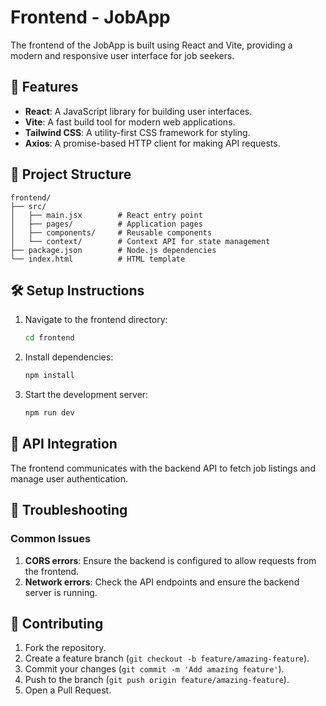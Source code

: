 # Frontend - JobApp

The frontend of the JobApp is built using React and Vite, providing a modern and responsive user interface for job seekers.

## 🚀 Features

- **React**: A JavaScript library for building user interfaces.
- **Vite**: A fast build tool for modern web applications.
- **Tailwind CSS**: A utility-first CSS framework for styling.
- **Axios**: A promise-based HTTP client for making API requests.

## 📁 Project Structure

```
frontend/
├── src/
│   ├── main.jsx        # React entry point
│   ├── pages/          # Application pages
│   ├── components/     # Reusable components
│   └── context/        # Context API for state management
├── package.json        # Node.js dependencies
└── index.html          # HTML template
```

## 🛠️ Setup Instructions

1. Navigate to the frontend directory:
   ```bash
   cd frontend
   ```

2. Install dependencies:
   ```bash
   npm install
   ```

3. Start the development server:
   ```bash
   npm run dev
   ```

## 📡 API Integration

The frontend communicates with the backend API to fetch job listings and manage user authentication.

## 🐛 Troubleshooting

### Common Issues

1. **CORS errors**: Ensure the backend is configured to allow requests from the frontend.
2. **Network errors**: Check the API endpoints and ensure the backend server is running.

## 🤝 Contributing

1. Fork the repository.
2. Create a feature branch (`git checkout -b feature/amazing-feature`).
3. Commit your changes (`git commit -m 'Add amazing feature'`).
4. Push to the branch (`git push origin feature/amazing-feature`).
5. Open a Pull Request.

